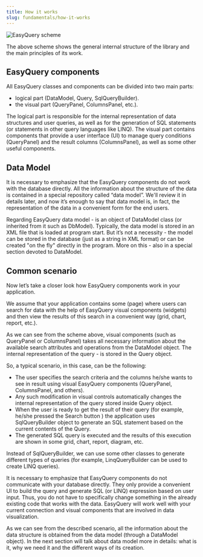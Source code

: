 ```yaml
---
title: How it works
slug: fundamentals/how-it-works
---
```



![EasyQuery scheme](/https://files.aistant.com/korzh/easyquery-dotnet/images/eq-lib-schema.png)

 The above scheme shows the general internal structure of the library and the main principles of its work.

## EasyQuery components

All EasyQuery classes and components can be divided into two main parts:

* logical part (DataModel, Query, SqlQueryBuilder).
* the visual part (QueryPanel, ColumnsPanel, etc.).

The logical part is responsible for the internal representation of data structures and user queries, as well as for the generation of SQL statements (or statements in other query languages like LINQ).
The visual part contains components that provide a user interface (UI) to manage query conditions (QueryPanel) and the result columns (ColumnsPanel), as well as some other useful components.

## Data Model

It is necessary to emphasize that the EasyQuery components do not work with the database directly. All the information about the structure of the data is contained in a special repository called “data model”. We'll review it in details later, and now it’s enough to say that data model is, in fact, the representation of the data in a convenient form for the end users.

Regarding EasyQuery data model - is an object of DataModel class (or inherited from it such as DbModel). Typically, the data model is stored in an XML file that is loaded at program start. But it’s not a necessity - the model can be stored in the database (just as a string in XML format) or can be created "on the fly" directly in the program. More on this - also in a special section devoted to DataModel.

## Common scenario

Now let’s take a closer look how EasyQuery components work in your application.

We assume that your application contains some (page) where users can search for data with the help of EasyQuery visual components (widgets) and then view the results of this search in a convenient way (grid, chart, report, etc.).

As we can see from the scheme above, visual components (such as QueryPanel or ColumnsPanel) takes all necessary information about the available search attributes and operations from the DataModel object.
The internal representation of the query - is stored in the Query object.

So, a typical scenario, in this case, can be the following:

* The user specifies the search criteria and the columns he/she wants to see in result using visual EasyQuery components (QueryPanel, ColumnsPanel, and others).
* Any such modification in visual controls automatically changes the internal representation of the query stored inside Query object.
* When the user is ready to get the result of their query (for example, he/she pressed the Search button ) the application uses SqlQueryBuilder object to generate an SQL statement based on the current contents of the Query.
* The generated SQL query is executed and the results of this execution are shown in some grid, chart, report, diagram, etc.

Instead of SqlQueryBuilder, we can use some other classes to generate different types of queries (for example, LinqQueryBuilder can be used to create LINQ queries).

It is necessary to emphasize that EasyQuery components do not communicate with your database directly. They only provide a convenient UI to build the query and generate SQL (or LINQ) expression based on user input. Thus, you do not have to specifically change something in the already existing code that works with the data. EasyQuery will work well with your current connection and visual components that are involved in data visualization.

As we can see from the described scenario, all the information about the data structure is obtained from the data model (through a DataModel object). In the next section will talk about data model more in details: what is it, why we need it and the different ways of its creation.